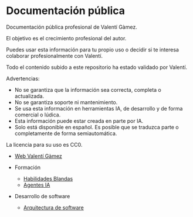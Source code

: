 # Documentación pública

Documentación pública profesional de Valentí Gàmez.

El objetivo es el crecimiento profesional del autor.

Puedes usar esta información para tu propio uso o decidir si te interesa colaborar profesionalmente con Valentí.

Todo el contenido subido a este repositorio ha estado validado por Valentí.

Advertencias:
* No se garantiza que la información sea correcta, completa o actualizada.
* No se garantiza soporte ni mantenimiento.
* Se usa esta información en herramientas IA, de desarrollo y de forma comercial o lúdica.
* Esta información puede estar creada en parte por IA.
* Solo está disponible en español. Es posible que se traduzca parte o completamente de forma semiautomática.

La licencia para su uso es CC0.

* [Web Valentí Gàmez](https://valentigamez.com)

* Formación
    * [Habilidades Blandas](/habilidades_blandas/)
    * [Agentes IA](/agentes_ia/)

* Desarrollo de software
    * [Arquitectura de software](/arquitectura_software/)
